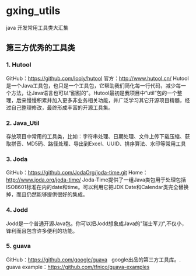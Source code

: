 # gxing_utils
java 开发常用工具类大汇集

## 第三方优秀的工具类
### 1. Hutool
GitHub：https://github.com/looly/hutool 官方：http://www.hutool.cn/
Hutool是一个Java工具包，也只是一个工具包，它帮助我们简化每一行代码，减少每一个方法，让Java语言也可以“甜甜的”。Hutool最初是我项目中“util”包的一个整理，后来慢慢积累并加入更多非业务相关功能，并广泛学习其它开源项目精髓，经过自己整理修改，最终形成丰富的开源工具集。
### 2. Java_Util
存放项目中常用的工具类，比如：字符串处理、日期处理、文件上传下载压缩、获取拼音、MD5码、路径处理、导出到Excel、UUID、排序算法、水印等常用工具
### 3. Joda 
GitHub：https://github.com/JodaOrg/joda-time.git Home：http://www.joda.org/joda-time/
Joda-Time提供了一组Java类包用于处理包括ISO8601标准在内的date和time。可以利用它把JDK Date和Calendar类完全替换掉，而且仍然能够提供很好的集成。
### 4.  Jodd
Jodd是一个普通开源Java包。你可以把Jodd想象成Java的"瑞士军刀",不仅小，锋利而且包含许多便利的功能。
### 5. guava
GitHub：https://github.com/google/guava   google出品的第三方工具库。.
guava example：https://github.com/tfnico/guava-examples
